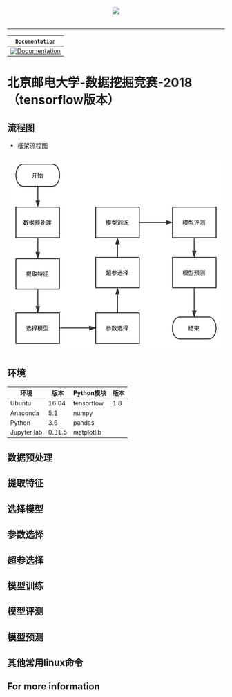 <div align="center">
  <img src="https://www.tensorflow.org/images/tf_logo_transp.png"><br><br>
</div>

-----------------


| **`Documentation`** |
|-----------------|
| [![Documentation](https://img.shields.io/badge/api-reference-blue.svg)](https://www.bipt.edu.cn/) |


# 北京邮电大学-数据挖掘竞赛-2018（tensorflow版本）
## 流程图

- 框架流程图

![流程图](picture/流程图.svg)

## 环境

| 环境      | 版本 | Python模块    | 版本 |
| ---    | ---    | ---      | --- |
| Ubuntu | 16.04  | tensorflow | 1.8 |
| Anaconda | 5.1 | numpy|
| Python | 3.6 | pandas|
| Jupyter lab | 0.31.5 | matplotlib|










## 数据预处理


## 提取特征
## 选择模型
## 参数选择
## 超参选择
## 模型训练
## 模型评测
## 模型预测
## 其他常用linux命令
## For more information
